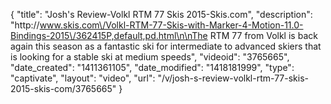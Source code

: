 {
    "title": "Josh's Review-Volkl RTM 77 Skis 2015-Skis.com",
    "description": "http:\/\/www.skis.com\/Volkl-RTM-77-Skis-with-Marker-4-Motion-11.0-Bindings-2015\/362415P,default,pd.html\n\nThe RTM 77 from Volkl is back again this season as a fantastic ski for intermediate to advanced skiers that is looking for a stable ski at medium speeds",
    "videoid": "3765665",
    "date_created": "1411361105",
    "date_modified": "1418181999",
    "type": "captivate",
    "layout": "video",
    "url": "\/v\/josh-s-review-volkl-rtm-77-skis-2015-skis-com\/3765665"
}